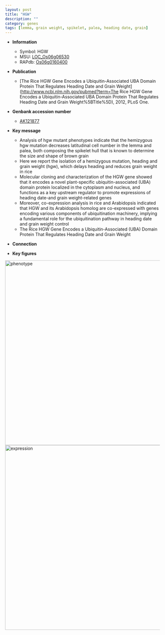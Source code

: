 ```yaml
---
layout: post
title: "HGW"
description: ""
category: genes
tags: [lemma, grain weight, spikelet, palea, heading date, grain]
---
```


* **Information**  
    + Symbol: HGW  
    + MSU: [LOC_Os06g06530](http://rice.plantbiology.msu.edu/cgi-bin/ORF_infopage.cgi?orf=LOC_Os06g06530)  
    + RAPdb: [Os06g0160400](http://rapdb.dna.affrc.go.jp/viewer/gbrowse_details/irgsp1?name=Os06g0160400)  

* **Publication**  
    + [The Rice HGW Gene Encodes a Ubiquitin-Associated UBA Domain Protein That Regulates Heading Date and Grain Weight](http://www.ncbi.nlm.nih.gov/pubmed?term=The Rice HGW Gene Encodes a Ubiquitin-Associated UBA Domain Protein That Regulates Heading Date and Grain Weight%5BTitle%5D), 2012, PLoS One.

* **Genbank accession number**  
    + [AK121877](http://www.ncbi.nlm.nih.gov/nuccore/AK121877)

* **Key message**  
    + Analysis of hgw mutant phenotypes indicate that the hemizygous hgw mutation decreases latitudinal cell number in the lemma and palea, both composing the spikelet hull that is known to determine the size and shape of brown grain
    + Here we report the isolation of a hemizygous mutation, heading and grain weight (hgw), which delays heading and reduces grain weight in rice
    + Molecular cloning and characterization of the HGW gene showed that it encodes a novel plant-specific ubiquitin-associated (UBA) domain protein localized in the cytoplasm and nucleus, and functions as a key upstream regulator to promote expressions of heading date-and grain weight-related genes
    + Moreover, co-expression analysis in rice and Arabidopsis indicated that HGW and its Arabidopsis homolog are co-expressed with genes encoding various components of ubiquitination machinery, implying a fundamental role for the ubiquitination pathway in heading date and grain weight control
    + The Rice HGW Gene Encodes a Ubiquitin-Associated (UBA) Domain Protein That Regulates Heading Date and Grain Weight

* **Connection**  

* **Key figures**  
<img src="http://ricencode.github.io/images/HGW.pheno.png" alt="phenotype"  style="width: 600px;"/>

<img src="http://ricencode.github.io/images/HGW.exp.png" alt="expression"  style="width: 600px;"/>


